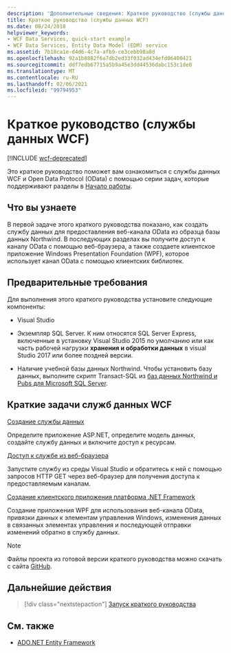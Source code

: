 ```yaml
---
description: 'Дополнительные сведения: Краткое руководство (службы данных WCF)'
title: Краткое руководство (службы данных WCF)
ms.date: 08/24/2018
helpviewer_keywords:
- WCF Data Services, quick-start example
- WCF Data Services, Entity Data Model (EDM) service
ms.assetid: 7b18ca1e-d4d6-4c7a-afb9-ce3cebb98a8d
ms.openlocfilehash: 92a1b8882f6a7db2ed33f032ad434efd06400421
ms.sourcegitcommit: ddf7edb67715a5b9a45e3dd44536dabc153c1de0
ms.translationtype: MT
ms.contentlocale: ru-RU
ms.lasthandoff: 02/06/2021
ms.locfileid: "99794953"
---
```

# <a name="quickstart-wcf-data-services"></a>Краткое руководство (службы данных WCF)

[!INCLUDE [wcf-deprecated](~/includes/wcf-deprecated.md)]

Это краткое руководство поможет вам ознакомиться с службы данных WCF и Open Data Protocol (OData) с помощью серии задач, которые поддерживают разделы в [Начало работы](getting-started-with-wcf-data-services.md).

## <a name="what-youll-learn"></a>Что вы узнаете

В первой задаче этого краткого руководства показано, как создать службу данных для предоставления веб-канала OData из образца базы данных Northwind. В последующих разделах вы получите доступ к каналу OData с помощью веб-браузера, а также создаете клиентское приложение Windows Presentation Foundation (WPF), которое использует канал OData с помощью клиентских библиотек.

## <a name="prerequisites"></a>Предварительные требования

Для выполнения этого краткого руководства установите следующие компоненты:

- Visual Studio

- Экземпляр SQL Server. К ним относятся SQL Server Express, включенные в установку Visual Studio 2015 по умолчанию или как часть рабочей нагрузки **хранения и обработки данных** в visual Studio 2017 или более поздней версии.

- Наличие учебной базы данных Northwind. Чтобы установить базу данных, выполните скрипт Transact-SQL из [баз данных Northwind и Pubs для Microsoft SQL Server](https://github.com/Microsoft/sql-server-samples/tree/master/samples/databases/northwind-pubs).

## <a name="wcf-data-services-quickstart-tasks"></a>Краткие задачи служб данных WCF

 [Создание службы данных](creating-the-data-service.md)

 Определите приложение ASP.NET, определите модель данных, создайте службу данных и включите доступ к ресурсам.

 [Доступ к службе из веб-браузера](accessing-the-service-from-a-web-browser-wcf-data-services-quickstart.md)

 Запустите службу из среды Visual Studio и обратитесь к ней с помощью запросов HTTP GET через веб-браузер для получения доступа к предоставляемым каналам.

 [Создание клиентского приложения платформа .NET Framework](creating-the-dotnet-client-application-wcf-data-services-quickstart.md)

 Создание приложения WPF для использования веб-канала OData, привязки данных к элементам управления Windows, изменения данных в связанных элементах управления и последующей отправки изменений обратно в службу данных.

> [!NOTE]
> Файлы проекта из готовой версии краткого руководства можно скачать с сайта [GitHub](https://github.com/microsoftarchive/msdn-code-gallery-community-s-z/tree/master/WCF%20Data%20Services%20Quickstart%20(OData%20Service%20and%20WPF%20Client)).

## <a name="next-steps"></a>Дальнейшие действия

> [!div class="nextstepaction"]
> [Запуск краткого руководства](creating-the-data-service.md)

## <a name="see-also"></a>См. также

- [ADO.NET Entity Framework](../adonet/ef/index.md)
